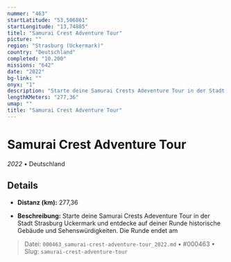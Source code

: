 ```yaml
---
nummer: "463"
startLatitude: "53,506861"
startLongitude: "13,74885"
titel: "Samurai Crest Adventure Tour"
picture: ""
region: "Strasburg (Uckermark)"
country: "Deutschland"
completed: "10.200"
missions: "642"
date: "2022"
bg-link: ""
onyx: "1"
description: "Starte deine Samurai Crests Adeventure Tour in der Stadt Strasburg Uckermark und entdecke auf deiner Runde historische Gebäude und Sehenswürdigkeiten. Die Runde endet am"
lengthKMeters: "277,36"
umap: ""
title: "Samurai Crest Adventure Tour"
---
```

# Samurai Crest Adventure Tour

*2022* • Deutschland



## Details
- **Distanz (km):** 277,36



- **Beschreibung:** Starte deine Samurai Crests Adeventure Tour in der Stadt Strasburg Uckermark und entdecke auf deiner Runde historische Gebäude und Sehenswürdigkeiten. Die Runde endet am



> Datei: `000463_samurai-crest-adventure-tour_2022.md` • #000463 • Slug: `samurai-crest-adventure-tour`
